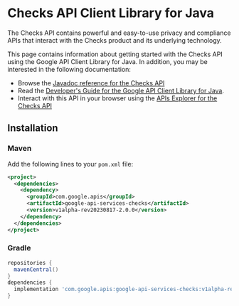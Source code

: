 # Checks API Client Library for Java

The Checks API contains powerful and easy-to-use privacy and compliance APIs that interact with the Checks product and its underlying technology.

This page contains information about getting started with the Checks API
using the Google API Client Library for Java. In addition, you may be interested
in the following documentation:

* Browse the [Javadoc reference for the Checks API][javadoc]
* Read the [Developer's Guide for the Google API Client Library for Java][google-api-client].
* Interact with this API in your browser using the [APIs Explorer for the Checks API][api-explorer]

## Installation

### Maven

Add the following lines to your `pom.xml` file:

```xml
<project>
  <dependencies>
    <dependency>
      <groupId>com.google.apis</groupId>
      <artifactId>google-api-services-checks</artifactId>
      <version>v1alpha-rev20230817-2.0.0</version>
    </dependency>
  </dependencies>
</project>
```

### Gradle

```gradle
repositories {
  mavenCentral()
}
dependencies {
  implementation 'com.google.apis:google-api-services-checks:v1alpha-rev20230817-2.0.0'
}
```

[javadoc]: https://googleapis.dev/java/google-api-services-checks/latest/index.html
[google-api-client]: https://github.com/googleapis/google-api-java-client/
[api-explorer]: https://developers.google.com/apis-explorer/#p/checks/v1/
